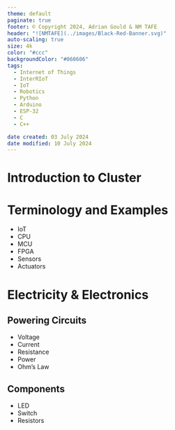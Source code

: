 ```yaml
---
theme: default
paginate: true
footer: © Copyright 2024, Adrian Gould & NM TAFE
header: "![NMTAFE](../images/Black-Red-Banner.svg)"
auto-scaling: true
size: 4k
color: "#ccc"
backgroundColor: "#060606"
tags: 
  - Internet of Things
  - InterRIoT
  - IoT
  - Robotics
  - Python
  - Arduino
  - ESP-32
  - C
  - C++

date created: 03 July 2024
date modified: 10 July 2024
---
```


# Introduction to Cluster



# Terminology and Examples

- IoT
- CPU
- MCU
- FPGA
- Sensors
- Actuators

# Electricity & Electronics

## Powering Circuits

- Voltage
- Current
- Resistance
- Power
- Ohm’s Law
## Components
- LED
- Switch
- Resistors

